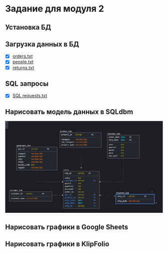 # Задание для модуля 2

## Установка БД

## Загрузка данных в БД
- [x] [orders.txt](https://github.com/AnastasiaAvakimova/DE-101/blob/main/Module2/orders.txt)
- [x] [people.txt](https://github.com/AnastasiaAvakimova/DE-101/blob/main/Module2/people.txt)
- [x] [returns.txt](https://github.com/AnastasiaAvakimova/DE-101/blob/main/Module2/returns.txt)

## SQL запросы
- [x] [SQL requests.txt](https://github.com/AnastasiaAvakimova/DE-101/blob/main/Module2/SQL%20requests.txt)

## Нарисовать модель данных в SQLdbm
![alt text](https://github.com/AnastasiaAvakimova/DE-101/blob/main/Module2//модель_данных.PNG?raw=true)
## Нарисовать графики в Google Sheets

## Нарисовать графики в KlipFolio
